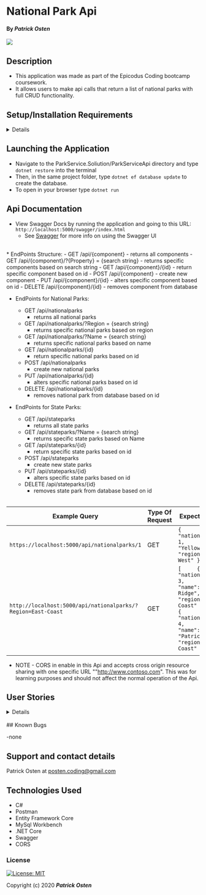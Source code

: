 #  National Park Api

#### By _**Patrick Osten**_

![](ReadMeAssets/recording.gif)

## Description
- This application was made as part of the Epicodus Coding bootcamp coursework.
- It allows users to make api calls that return a list of national parks with full CRUD functionality.

## Setup/Installation Requirements

<details>

Software Requirements
* An up to date internet browser 
* <a href="https://dotnet.microsoft.com/download">.NET Core</a> 
* Code editor such as <a href="https://code.visualstudio.com/">Visual Studio Code</a>
* <a href="https://dev.mysql.com/downloads/workbench/">MySQL Workbench</a>
* <a href="https://www.postman.com/downloads/">Postman</a> (Optional)

Install Dotnet Script
* In the terminal, run this command `dotnet tool install -g dotnet-script`

Open by Downloading or Cloning
* From this link <https://github.com/POsten040/ParkServiceApi>
* Download this repository to your computer by clicking the green Code button and 'Download Zip'
* Or clone the repository with `git clone `

AppSettings
* This project requires an AppSettings file. Create your `appsettings.json` file in the main `Library` directory. 
* Format your `appsettings.json` file as follows including your unique password that was created at MySqlWorkbench installation:
```
{
  "ConnectionStrings":{
      "DefaultConnection": "Server=localhost;Port=3306;database=parkapi;uid=root;pwd=<YourPassword>;"
  }
}
```
* Update the Server, Port, and User ID as needed.

</details>

## Launching the Application
* Navigate to the ParkService.Soliution/ParkServiceApi directory and type `dotnet restore` into the terminal
* Then, in the same project folder, type `dotnet ef database update` to create the database. 
* To open in your browser type `dotnet run` 

## Api Documentation
* View Swagger Docs by running the application and going to this URL: `http://localhost:5000/swagger/index.html`
  - See [Swagger](https://swagger.io/tools/swagger-ui/) for more info on using the Swagger UI
<br>
* EndPoints Structure:
  - GET /api/{component} 
    - returns all components
  - GET /api/{component}/?{Property} = {search string} 
    - returns specific components based on search string
  - GET /api/{component}/{id}
    - return specific component based on id 
  - POST /api/{component}
    - create new component
  - PUT /api/{component}/{id}
    - alters specific component based on id
  - DELETE /api/{component}/{id}
    - removes component from database

* EndPoints for National Parks:
  - GET /api/nationalparks 
    - returns all national parks
  - GET /api/nationalparks/?Region = {search string} 
    - returns specific national parks based on region
  - GET /api/nationalparks/?Name = {search string} 
    - returns specific national parks based on name
  - GET /api/nationalparks/{id}
    - return specific national parks based on id 
  - POST /api/nationalparks
    - create new national parks
  - PUT /api/nationalparks/{id}
    - alters specific national parks based on id
  - DELETE /api/nationalparks/{id}
    - removes national park from database based on id

* EndPoints for State Parks:
  - GET /api/stateparks 
    - returns all state parks
  - GET /api/stateparks/?Name = {search string} 
    - returns specific state parks based on Name
  - GET /api/stateparks/{id}
    - return specific state parks based on id 
  - POST /api/stateparks
    - create new state parks
  - PUT /api/stateparks/{id}
    - alters specific state parks based on id
  - DELETE /api/stateparks/{id}
    - removes state park from database based on id
    <br>

| Example Query                                              | Type Of Request | Expected OutPut                                                                                                                                                                                                      |
|------------------------------------------------------------|-----------------|----------------------------------------------------------------------------------------------------------------------------------------------------------------------------------------------------------------------|
| `https://localhost:5000/api/nationalparks/1`           | GET             | ` {     "nationalParkId": 1,     "name": "YellowStone",     "region": "Mid-West" } `                                                                                                                           |
| `http://localhost:5000/api/nationalparks/?Region=East-Coast` | GET             | `[     {         "nationalParkId": 3,         "name": "Blue Ridge",         "region": "East-Coast"     },     {         "nationalParkId": 4,         "name": "Patrick's Park",         "region": "East-Coast"     } ]` |
|                                                            |                 |                                                                                                                                                                                                                      |
* NOTE - CORS in enable in this Api and accepts cross origin resource sharing with one specific URL ""http://www.contoso.com". This was for learning purposes and should not affect the normal operation of the Api.
## User Stories
<details>

| User Stories                                                                                                                                                                                                                                                               |   |
|----------------------------------------------------------------------------------------------------------------------------------------------------------------------------------------------------------------------------------------------------------------------------|---|
| The application should let users look up a list of national parks.                                                                                                                               |   |                                                                                                    
</details>
<br>
## Known Bugs

-none

## Support and contact details

Patrick Osten at <posten.coding@gmail.com> 

## Technologies Used

* C#
* Postman
* Entity Framework Core
* MySql Workbench
* .NET Core
* Swagger
* CORS

### License

[![License: MIT](https://img.shields.io/badge/License-MIT-yellow.svg)](https://opensource.org/licenses/MIT)

Copyright (c) 2020 **_Patrick Osten_**